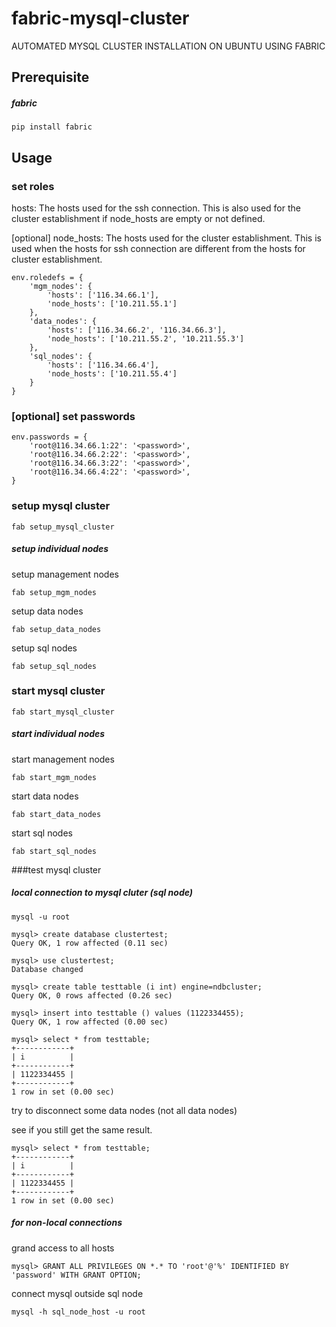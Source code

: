 # fabric-mysql-cluster

AUTOMATED MYSQL CLUSTER INSTALLATION ON UBUNTU USING FABRIC

## Prerequisite

##### fabric

`pip install fabric`


## Usage

### set roles

hosts: The hosts used for the ssh connection. This is also used for the cluster establishment if node_hosts are empty or not defined.

[optional] node_hosts: The hosts used for the cluster establishment. This is used when the hosts for ssh connection are different from the hosts for cluster establishment.

```
env.roledefs = { 
    'mgm_nodes': {
        'hosts': ['116.34.66.1'],
        'node_hosts': ['10.211.55.1']
    },
    'data_nodes': {
        'hosts': ['116.34.66.2', '116.34.66.3'],
        'node_hosts': ['10.211.55.2', '10.211.55.3']
    },
    'sql_nodes': {
        'hosts': ['116.34.66.4'],
        'node_hosts': ['10.211.55.4']
    }
}
```

### [optional] set passwords

```
env.passwords = {
    'root@116.34.66.1:22': '<password>',
    'root@116.34.66.2:22': '<password>',
    'root@116.34.66.3:22': '<password>',
    'root@116.34.66.4:22': '<password>',
}
```

### setup mysql cluster

`fab setup_mysql_cluster`



##### setup individual nodes


setup management nodes

`fab setup_mgm_nodes`

setup data nodes

`fab setup_data_nodes`

setup sql nodes

`fab setup_sql_nodes`

### start mysql cluster

`fab start_mysql_cluster`

##### start individual nodes


start management nodes

`fab start_mgm_nodes`

start data nodes

`fab start_data_nodes`

start sql nodes

`fab start_sql_nodes`

###test mysql cluster

##### local connection to mysql cluter (sql node)

```
mysql -u root

mysql> create database clustertest;
Query OK, 1 row affected (0.11 sec)

mysql> use clustertest;
Database changed

mysql> create table testtable (i int) engine=ndbcluster;
Query OK, 0 rows affected (0.26 sec)

mysql> insert into testtable () values (1122334455);
Query OK, 1 row affected (0.00 sec)

mysql> select * from testtable;
+------------+
| i          |
+------------+
| 1122334455 |
+------------+
1 row in set (0.00 sec)
```

try to disconnect some data nodes (not all data nodes)

see if you still get the same result.

```
mysql> select * from testtable;
+------------+
| i          |
+------------+
| 1122334455 |
+------------+
1 row in set (0.00 sec)
```

##### for non-local connections

grand access to all hosts

`mysql> GRANT ALL PRIVILEGES ON *.* TO 'root'@'%' IDENTIFIED BY 'password' WITH GRANT OPTION;`

connect mysql outside sql node

`mysql -h sql_node_host -u root`
